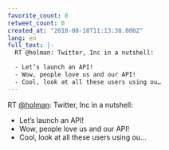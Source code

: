 ```yaml
---
favorite_count: 0
retweet_count: 0
created_at: "2018-08-18T11:13:38.000Z"
lang: en
full_text: |-
  RT @holman: Twitter, Inc in a nutshell:

  - Let’s launch an API!
  - Wow, people love us and our API!
  - Cool, look at all these users using ou…
---
```


RT [@holman](https://twitter.com/holman): Twitter, Inc in a nutshell:

- Let’s launch an API!
- Wow, people love us and our API!
- Cool, look at all these users using ou…
